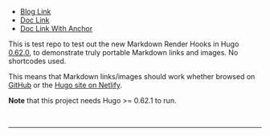 
* [Blog Link](blog/p1/index.md)
* [Doc Link](/docs/d1.md)
* [Doc Link With Anchor](/docs/d1.md#anchor)

This is test repo to test out the new Markdown Render Hooks in Hugo [0.62.0](https://gohugo.io/news/0.62.0-relnotes/), to demonstrate truly portable Markdown links and images. No shortcodes used.

This means that Markdown links/images should work whether browsed on [GitHub](https://github.com/bep/portable-hugo-links/) or the [Hugo site on Netlify](https://portable-hugo-links.netlify.com/).

**Note** that this project needs Hugo >= 0.62.1 to run.

<br/>
<hr/>
<br/>
